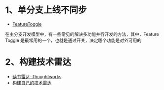 # 1、单分支上线不同步

- [FeatureToggle](https://martinfowler.com/bliki/FeatureToggle.html)

在主分支开发模型中，有一些常见的解决多功能并行开发的方法，其中，Feature Toggle 是最常用的一个，也就是通过开关，决定哪个功能是对外可用的

# 2、构建技术雷达

- [读书雷达-Thoughtworks](https://insights.thoughtworks.cn/reading-radar/)
- [构建自己的技术雷达](https://github.com/thoughtworks/build-your-own-radar)
